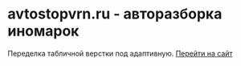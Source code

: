 # avtostopvrn.ru - авторазборка иномарок
Переделка табличной верстки под адаптивную.
[Перейти на сайт](https://zet777.github.io/avtostopvrn/index.html)

